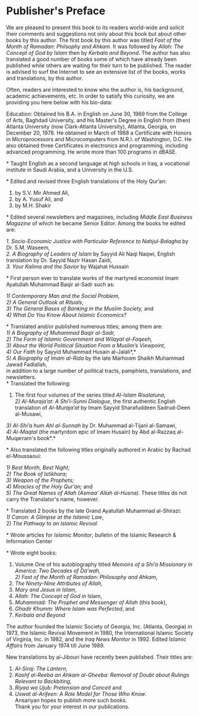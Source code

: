 Publisher's Preface
===================

We are pleased to present this book to its readers world-wide and
solicit their comments and suggestions not only about this book but
about other books by this author. The first book by this author was
titled *Fast of the Month of Ramadan: Philsophy and Ahkam*. It was
followed by *Allah: The Concept of God by Islam* then by *Kerbala and
Beyond*. The author has also translated a good number of books some of
which have already been published while others are waiting for their
turn to be published. The reader is advised to surf the Internet to see
an extensive list of the books, works and translations, by this author.

Often, readers are interested to know who the author is, his background,
academic achievements, etc. In order to satisfy this curiosity, we are
providing you here below with his bio-data:

Education: Obtained his B.A. in English on June 30, 1969 from the
College of Arts, Baghdad University, and his Master's Degree in English
from (then) Atlanta University (now Clark-Atlanta University), Atlanta,
Georgia, on December 20, 1978. He obtained in March of 1988 a
Certificate with Honors in Microprocessors and Microcomputers from
N.R.I. of Washington, D.C. He also obtained three Certificates in
electronics and programming, including advanced programming. He wrote
more than 100 programs in dBASE.

\* Taught English as a second language at high schools in Iraq, a
vocational institute in Saudi Arabia, and a University in the U.S.

\* Edited and revised three English translations of the Holy Qur’an:  
 1) by S.V. Mir Ahmed Ali,  
 2) by A. Yusuf Ali, and  
 3) by M.H. Shakir

\* Edited several newsletters and magazines, including *Middle East
Business Magazine* of which he became Senior Editor. Among the books he
edited are:

*1.* *Socio-Economic Justice with Particular Reference to
Nahjul-Balagha* by Dr. S.M. Waseem,  
*2.* *A Biography of Leaders of Islam* by Sayyid Ali Naqi Naqwi, English
translation by Dr. Sayyid Nazir Hasan Zaidi,  
*3.* *Your Kalima and the Savior* by Wajahat Hussain

\* First person ever to translate works of the martyred economist Imam
Ayatullah Muhammad Baqir al-Sadr such as:

*1) Contemporary Man and the Social Problem,*  
*2) A General Outlook at Rituals,*  
*3)* *The General Bases of Banking in the Muslim Society,* and  
*4)* *What Do You Know About Islamic Economics?*

\* Translated and/or published numerous titles; among them are:  
*1) A Biography of Muhammad Baqir al-Sadr,*  
*2) The Form of Islamic Government and Wilayat al-Faqeeh,*  
*3) About the World Political Situation From a Muslim’s Viewpoint,*  
*4)* *Our Faith* by Sayyid Muhammad Husain al-Jalali*,*  
*5)* *A Biography of Imam al-Rida* by the late Marhoom Shaikh Muhammad
Jawad Fadlallah,  
 in addition to a large number of political tracts, pamphlets,
translations, and newsletters.  
 \* Translated the following:

1) The first four volumes of the series titled *Al-Islam Risalatuna,*  
*2)* *Al-Muraja’at: A Shi’i-Sunni Dialogue*, the first authentic English
translation of *Al-Muraja’at* by Imam Sayyid Sharafuddeen Sadrud-Deen
al-Musawi,

*3)* *Al-Shi’a hum Ahl al-Sunnah* by Dr. Muhammad al-Tijani al-Samawi,  
*4)* *Al-Maqtal* (the martyrdom epic of Imam Husain) by Abd al-Razzaq
al-Muqarram's book*.*

\* Also translated the following titles originally authored in Arabic by
Rachad el-Moussaoui:

*1) Best Month, Best Night;*  
*2)* *The Book of Istikhara;*  
*3)* *Weapon of the Prophets;*  
*4)* *Miracles of the Holy Qur’an;* and  
*5)* *The Great Names of Allah (Asmaa’ Allah al-Husna).* These titles do
not carry the Translator's name, however.

\* Translated 2 books by the late Grand Ayatullah Muhammad al-Shirazi:  
*1)* *Canon: A Glimpse at the Islamic Law*,  
 2) *The Pathway to an Islamic Revival*

\* Wrote articles for *Islamic Monitor*, bulletin of the Islamic
Research & Information Center

\* Wrote eight books:  
 1) Volume One of his autobiography titled *Memoirs of a Shi’a
Missionary in America: Two Decades of Da’wah,*  
*2) Fast of the Month of Ramadan: Philosophy and Ahkam,*  
 3) *The Ninety-Nine Attributes of Allah,*  
 4) *Mary and Jesus in Islam,*  
 5) *Allah: The Concept of God in* Islam,  
 6) *Muhammad: The Prophet and Messenger of Allah* (this book),  
 7) *Ghadir Khumm: Where Islam was Perfected*, and  
 8) *Kerbala and Beyond*

The author founded the Islamic Society of Georgia, Inc. (Atlanta,
Georgia) in 1973, the Islamic Revival Movement in 1980, the
International Islamic Society of Virginia, Inc. in 1982, and the *Iraq
News Monitor* in 1992. Edited *Islamic Affairs* from January 1974 till
June 1989.

New translations by al-Jibouri have recently been published. Their
titles are:  
 1) *Al-Siraj: The Lantern,*  
 2) *Kashf al-Reeba an Ahkam al-Gheeba: Removal of Doubt about Rulings
Relevant to Backbiting,*  
 3) *Riyaa wa Ujub: Pretension and Conceit* and  
 4) *Uswat al-Arifeen: A Role Model for Those Who Know*.  
 Ansariyan hopes to publish more such books.  
 Thank you for your interest in our publications.


